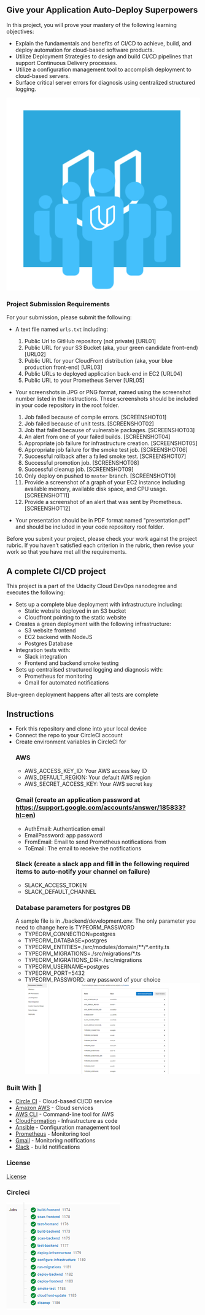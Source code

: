 ## Give your Application Auto-Deploy Superpowers

In this project, you will prove your mastery of the following learning objectives:

- Explain the fundamentals and benefits of CI/CD to achieve, build, and deploy automation for cloud-based software products.
- Utilize Deployment Strategies to design and build CI/CD pipelines that support Continuous Delivery processes.
- Utilize a configuration management tool to accomplish deployment to cloud-based servers.
- Surface critical server errors for diagnosis using centralized structured logging.

![Diagram of CI/CD Pipeline we will be building.](udapeople.png)

### Project Submission Requirements

For your submission, please submit the following:

- A text file named `urls.txt` including:
  1. Public Url to GitHub repository (not private) [URL01]
  1. Public URL for your S3 Bucket (aka, your green candidate front-end) [URL02]
  1. Public URL for your CloudFront distribution (aka, your blue production front-end) [URL03]
  1. Public URLs to deployed application back-end in EC2 [URL04]
  1. Public URL to your Prometheus Server [URL05]
- Your screenshots in JPG or PNG format, named using the screenshot number listed in the instructions. These screenshots should be included in your code repository in the root folder.
  1. Job failed because of compile errors. [SCREENSHOT01]
  1. Job failed because of unit tests. [SCREENSHOT02]
  1. Job that failed because of vulnerable packages. [SCREENSHOT03]
  1. An alert from one of your failed builds. [SCREENSHOT04]
  1. Appropriate job failure for infrastructure creation. [SCREENSHOT05]
  1. Appropriate job failure for the smoke test job. [SCREENSHOT06]
  1. Successful rollback after a failed smoke test. [SCREENSHOT07]  
  1. Successful promotion job. [SCREENSHOT08]
  1. Successful cleanup job. [SCREENSHOT09]
  1. Only deploy on pushed to `master` branch. [SCREENSHOT10]
  1. Provide a screenshot of a graph of your EC2 instance including available memory, available disk space, and CPU usage. [SCREENSHOT11]
  1. Provide a screenshot of an alert that was sent by Prometheus. [SCREENSHOT12]

- Your presentation should be in PDF format named "presentation.pdf" and should be included in your code repository root folder. 

Before you submit your project, please check your work against the project rubric. If you haven’t satisfied each criterion in the rubric, then revise your work so that you have met all the requirements. 

## A complete CI/CD project
This project is a part of the Udacity Cloud DevOps nanodegree and executes the following:

- Sets up a complete blue deployment with infrastructure including:
  - Static website deployed in an S3 bucket
  - Cloudfront pointing to the static website
- Creates a green deployment with the following infrastructure:
  - S3 website frontend
  - EC2 backend with NodeJS
  - Postgres Database
- Integration tests with:
  - Slack integration
  - Frontend and backend smoke testing
- Sets up centralised structured logging and diagnosis with:
  - Prometheus for monitoring
  - Gmail for automated notifications

Blue-green deployment happens after all tests are complete

## Instructions

- Fork this repository and clone into your local device
- Connect the repo to your CircleCI account
- Create environment variables in CircleCI for 
  ### AWS
  - AWS_ACCESS_KEY_ID: Your AWS access key ID
  - AWS_DEFAULT_REGION: Your default AWS region
  - AWS_SECRET_ACCESS_KEY: Your AWS secret key
  ### Gmail (create an application password at https://support.google.com/accounts/answer/185833?hl=en)
  - AuthEmail: Authentication email
  - EmailPassword: app password
  - FromEmail: Email to send Prometheus notifications from
  - ToEmail: The email to receive the notifications
  ### Slack (create a slack app and fill in the following required items to auto-notify your channel on failure)
  - SLACK_ACCESS_TOKEN
  - SLACK_DEFAULT_CHANNEL
  ### Database parameters for postgres DB
  A sample file is in ./backend/development.env. The only parameter you need to change here is TYPEORM_PASSWORD
  - TYPEORM_CONNECTION=postgres
  - TYPEORM_DATABASE=postgres
  - TYPEORM_ENTITIES=./src/modules/domain/**/*.entity.ts
  - TYPEORM_MIGRATIONS=./src/migrations/*.ts
  - TYPEORM_MIGRATIONS_DIR=./src/migrations
  - TYPEORM_USERNAME=postgres
  - TYPEORM_PORT=5432
  - TYPEORM_PASSWORD: any password of your choice  
  [![Environment Variables](envvars.png)](./backend/development.env)



### Built With 💓

- [Circle CI](www.circleci.com) - Cloud-based CI/CD service
- [Amazon AWS](https://aws.amazon.com/) - Cloud services
- [AWS CLI](https://aws.amazon.com/cli/) - Command-line tool for AWS
- [CloudFormation](https://aws.amazon.com/cloudformation/) - Infrastructure as code
- [Ansible](https://www.ansible.com/) - Configuration management tool
- [Prometheus](https://prometheus.io/) - Monitoring tool
- [Gmail](https://gmail.com) - Monitoring notifications
- [Slack](https://api.slack.com) - build notifications

### License

[License](LICENSE.md)

### Circleci
[![CircleCI](passed.png)](https://app.circleci.com/pipelines/github/ty-codes/autodeploy-ci-cd-pipeline?branch=master)
